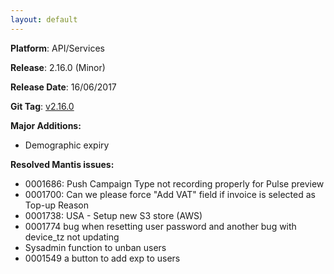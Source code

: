 ```yaml
---
layout: default
---
```


**Platform**: API/Services

**Release**: 2.16.0 (Minor)

**Release Date**: 16/06/2017

**Git Tag**: [v2.16.0](https://github.com/OnePulse/onepulse-v2-app/releases/tag/v2.16.0)

**Major Additions:**
* Demographic expiry

**Resolved Mantis issues:**
* 0001686: Push Campaign Type not recording properly for Pulse preview
* 0001700: Can we please force "Add VAT" field if invoice is selected as Top-up Reason
* 0001738: USA - Setup new S3 store (AWS)
* 0001774 bug when resetting user password and another bug with device_tz not updating
* Sysadmin function to unban users 
* 0001549 a button to add exp to users